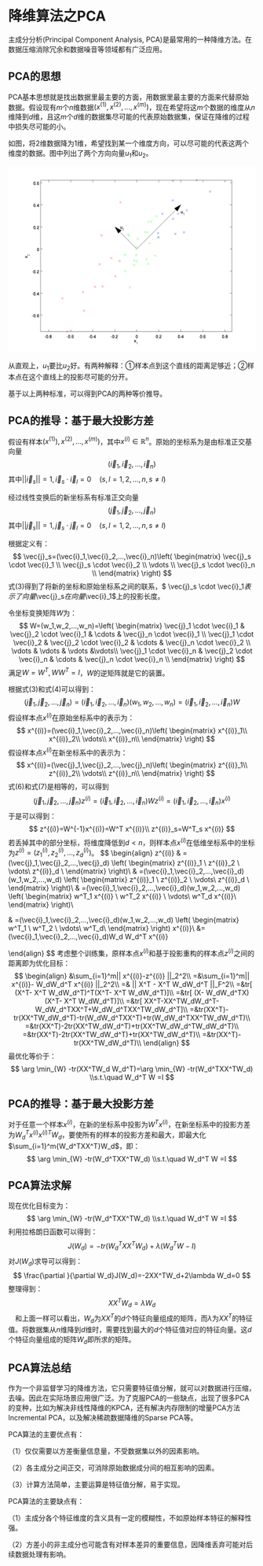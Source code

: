 # 降维算法之PCA

主成分分析(Principal Component Analysis, PCA)是最常用的一种降维方法。在数据压缩消除冗余和数据噪音等领域都有广泛应用。



## PCA的思想

PCA基本思想就是找出数据里最主要的方面，用数据里最主要的方面来代替原始数据。假设现有$m$个$n$维数据$(x^{(1)},x^{(2)},...,x^{(m)})$，现在希望将这$m$个数据的维度从$n$维降到$d$维，且这$m$个$d$维的数据集尽可能的代表原始数据集，保证在降维的过程中损失尽可能的小。

如图，将2维数据降为1维，希望找到某一个维度方向，可以尽可能的代表这两个维度的数据。图中列出了两个方向向量$u_1$和$u_2$。

![pca](assets/pca.png)

从直观上，$u_1$要比$u_2$好。有两种解释：①样本点到这个直线的距离足够近；②样本点在这个直线上的投影尽可能的分开。

基于以上两种标准，可以得到PCA的两种等价推导。



## PCA的推导：基于最大投影方差

假设有样本$(x^{(1)}),x^{(2)},...,x^{(m)})$，其中$x^{(i)}\in \mathbb{R}^n$。原始的坐标系为是由标准正交基向量
$$
(\vec{i}_1,\vec{i}_2,...,\vec{i}_n)
$$
其中$||\vec{i}_s||=1,\vec{i}_s\cdot\vec{i}_l=0\quad (s,l=1,2,...,n,s\ne l)$   

经过线性变换后的新坐标系有标准正交向量
$$
(\vec{j}_1,\vec{j}_2,...,\vec{j}_n)
$$
其中$||\vec{j}_s||=1,\vec{j}_s\cdot\vec{j}_l=0\quad (s,l=1,2,...,n,s\ne l)$

根据定义有：
$$
\vec{j}_s=(\vec{i}_1,\vec{i}_2,...,\vec{i}_n)\left(
    \begin{matrix}
    \vec{j}_s \cdot \vec{i}_1 \\
    \vec{j}_s \cdot \vec{i}_2 \\
    \vdots  \\
    \vec{j}_s \cdot \vec{i}_n \\
    \end{matrix}
\right)
$$
式(3)得到了将新的坐标和原始坐标系之间的联系，$ \vec{j}_s \cdot \vec{i}_1$表示了向量$\vec{j}_s$在向量$\vec{i}_1$上的投影长度。

令坐标变换矩阵$W$为：
$$
W=(w_1,w_2,...,w_n)=\left(
\begin{matrix}
    \vec{j}_1 \cdot \vec{i}_1   &  \vec{j}_2 \cdot \vec{i}_1  &   \cdots   &  \vec{j}_n \cdot \vec{i}_1   \\
    \vec{j}_1 \cdot \vec{i}_2   &  \vec{j}_2 \cdot \vec{i}_2  &   \cdots   &  \vec{j}_n \cdot \vec{i}_2 \\
    \vdots   & \vdots  &   \vdots   &\vdots\\
    \vec{j}_1 \cdot \vec{i}_n  &  \vec{j}_2 \cdot \vec{i}_n  &   \cdots   &  \vec{j}_n \cdot \vec{i}_n \\
\end{matrix}
\right)
$$
满足$W=W^T,WW^T=I$，$W$的逆矩阵就是它的装置。

根据式(3)和式(4)可以得到：
$$
(\vec{j}_1,\vec{j}_2,...,\vec{j}_n)=(\vec{i}_1,\vec{i}_2,...,\vec{i}_n)(w_1,w_2,...,w_n)=(\vec{i}_1,\vec{i}_2,...,\vec{i}_n)W
$$
假设样本点$x^{(i)}$在原始坐标系中的表示为：
$$
x^{(i)}=(\vec{i}_1,\vec{i}_2,...,\vec{i}_n)\left(
\begin{matrix}
x^{(i)}_1\\
x^{(i)}_2\\
\vdots\\
x^{(i)}_n\\
\end{matrix}
\right)
$$
假设样本点$x^{(i)}$在新坐标系中的表示为：
$$
x^{(i)}=(\vec{j}_1,\vec{j}_2,...,\vec{j}_n)\left(
\begin{matrix}
z^{(i)}_1\\
z^{(i)}_2\\
\vdots\\
z^{(i)}_n\\
\end{matrix}
\right)
$$
式(6)和式(7)是相等的，可以得到
$$
(\vec{j}_1,\vec{j}_2,...,\vec{j}_n)z^{(i)}=(\vec{i}_1,\vec{i}_2,...,\vec{i}_n)W z^{(i)}=(\vec{i}_1,\vec{i}_2,...,\vec{i}_n)x^{(i)}
$$
于是可以得到：
$$
z^{(i)}=W^{-1}x^{(i)}=W^T x^{(i)}\\
z^{(i)}_s=W^T_s x^{(i)}
$$
若丢掉其中的部分坐标，将维度降低到$d\lt n$，则样本点$x^{(i)}$在低维坐标系中的坐标为$z^{(i)}=(z^{(i)}_1,z^{(i)}_2,...,z^{(i)}_d)$。
$$
\begin{align}
z^{(i)}
& =(\vec{j}_1,\vec{j}_2,...,\vec{j}_d)
\left(
    \begin{matrix}
    z^{(i)}_1 \\
    z^{(i)}_2 \\
    \vdots\\
    z^{(i)}_d \\
    \end{matrix}
\right)\\
& =(\vec{i}_1,\vec{i}_2,...,\vec{i}_d)(w_1,w_2,...,w_d)
\left(
    \begin{matrix}
    z^{(i)}_1 \\
    z^{(i)}_2 \\
    \vdots\\
    z^{(i)}_d \\
    \end{matrix}
\right)\\
& =(\vec{i}_1,\vec{i}_2,...,\vec{i}_d)(w_1,w_2,...,w_d)
\left(
    \begin{matrix}
    w^T_1 x^{(i)} \\
    w^T_2 x^{(i)} \\
    \vdots\\
    w^T_d x^{(i)}\\
    \end{matrix}
\right)\\

& =(\vec{i}_1,\vec{i}_2,...,\vec{i}_d)(w_1,w_2,...,w_d)
\left(
    \begin{matrix}
    w^T_1  \\
    w^T_2  \\
    \vdots\\
    w^T_d\\
    \end{matrix}
\right) x^{(i)}\\
&=(\vec{i}_1,\vec{i}_2,...,\vec{i}_d)W_d W_d^T x^{(i)}


\end{align}
$$
考虑整个训练集，原样本点$x^{(i)}$和基于投影重构的样本点$z^{(i)}$之间的距离即为优化目标：
$$
\begin{align}
&\sum_{i=1}^m|| x^{(i)}-z^{(i)} ||_2^2\\
=&\sum_{i=1}^m|| x^{(i)}- W_dW_d^T x^{(i)} ||_2^2\\
=&  || X^T - X^T W_dW_d^T ||_F^2\\
=&tr[ (X^T- X^T W_dW_d^T)^T(X^T- X^T W_dW_d^T)]\\
=&tr[ (X-  W_dW_d^TX)(X^T- X^T W_dW_d^T)]\\
=&tr[ XX^T-XX^TW_dW_d^T-W_dW_d^TXX^T+W_dW_d^TXX^TW_dW_d^T]\\
=&tr(XX^T)-tr(XX^TW_dW_d^T)-tr(W_dW_d^TXX^T)+tr(W_dW_d^TXX^TW_dW_d^T)\\
=&tr(XX^T)-2tr(XX^TW_dW_d^T)+tr(XX^TW_dW_d^TW_dW_d^T)\\
=&tr(XX^T)-2tr(XX^TW_dW_d^T)+tr(XX^TW_dW_d^T)\\
=&tr(XX^T)-tr(XX^TW_dW_d^T)\\
\end{align}
$$
最优化等价于：
$$
\arg \min_{W} -tr(XX^TW_d W_d^T)=\arg \min_{W} -tr(W_d^TXX^TW_d) 
\\s.t.\quad W_d^T W =I
$$






## PCA的推导：基于最大投影方差

对于任意一个样本$x^{(i)}$，在新的坐标系中投影为$W^Tx^{(i)}$，在新坐标系中的投影方差为$W_d^Tx^{(i)}x^{(i)T}W_d$，要使所有的样本的投影方差和最大，即最大化$\sum_{i=1}^m{W_d^TXX^T}W_d$，即：
$$
\arg \min_{W} -tr(W_d^TXX^TW_d) 
\\s.t.\quad W_d^T W =I
$$






## PCA算法求解

现在优化目标变为：
$$
\arg \min_{W} -tr(W_d^TXX^TW_d) 
\\s.t.\quad W_d^T W =I
$$
利用拉格朗日函数可以得到：
$$
J(W_d)= -tr(W_d^TXX^TW_d) +\lambda(W_d^TW-I)
$$
对$J(W_d)$求导可以得到：
$$
\frac{\partial }{\partial W_d}J(W_d)=-2XX^TW_d+2\lambda W_d=0
$$
整理得到：
$$
XX^T W_d = \lambda W_d
$$
　和上面一样可以看出，$W_d$为$XX^T$的$d$个特征向量组成的矩阵，而$\lambda$为$XX^T$的特征值。将数据集从$n$维降到$d$维时，需要找到最大的$d$个特征值对应的特征向量。这$d$个特征向量组成的矩阵$W_d$即所求的矩阵。





## PCA算法总结

作为一个非监督学习的降维方法，它只需要特征值分解，就可以对数据进行压缩，去噪。因此在实际场景应用很广泛。为了克服PCA的一些缺点，出现了很多PCA的变种，比如为解决非线性降维的KPCA，还有解决内存限制的增量PCA方法Incremental PCA，以及解决稀疏数据降维的Sparse PCA等。

PCA算法的主要优点有：

（1）仅仅需要以方差衡量信息量，不受数据集以外的因素影响。　

（2）各主成分之间正交，可消除原始数据成分间的相互影响的因素。

（3）计算方法简单，主要运算是特征值分解，易于实现。

PCA算法的主要缺点有：

（1）主成分各个特征维度的含义具有一定的模糊性，不如原始样本特征的解释性强。

（2）方差小的非主成分也可能含有对样本差异的重要信息，因降维丢弃可能对后续数据处理有影响。